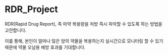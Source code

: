 # RDR_Project  

RDR(Rapid Drug Report), 즉 마약 복용량을 처방 즉시 파악할 수 있도록 하는 방법을 고안합니다.  

이를 통해, 본인이 얼마나 많은 양의 약물을 복용하는지 실시간으로 모니터링 할 수 있기 때문에 약물 오남용 예방 효과를 기대합니다.  

